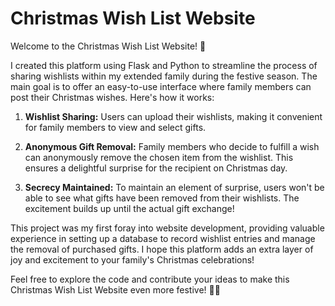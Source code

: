 # Christmas Wish List Website
Welcome to the Christmas Wish List Website! 🎄

I created this platform using Flask and Python to streamline the process of sharing wishlists within my extended family during the festive season. The main goal is to offer an easy-to-use interface where family members can post their Christmas wishes. Here's how it works:

1. **Wishlist Sharing:**
Users can upload their wishlists, making it convenient for family members to view and select gifts.

2. **Anonymous Gift Removal:**
Family members who decide to fulfill a wish can anonymously remove the chosen item from the wishlist. This ensures a delightful surprise for the recipient on Christmas day.

3. **Secrecy Maintained:**
To maintain an element of surprise, users won't be able to see what gifts have been removed from their wishlists. The excitement builds up until the actual gift exchange!

This project was my first foray into website development, providing valuable experience in setting up a database to record wishlist entries and manage the removal of purchased gifts. I hope this platform adds an extra layer of joy and excitement to your family's Christmas celebrations!

Feel free to explore the code and contribute your ideas to make this Christmas Wish List Website even more festive! 🎁🎅

